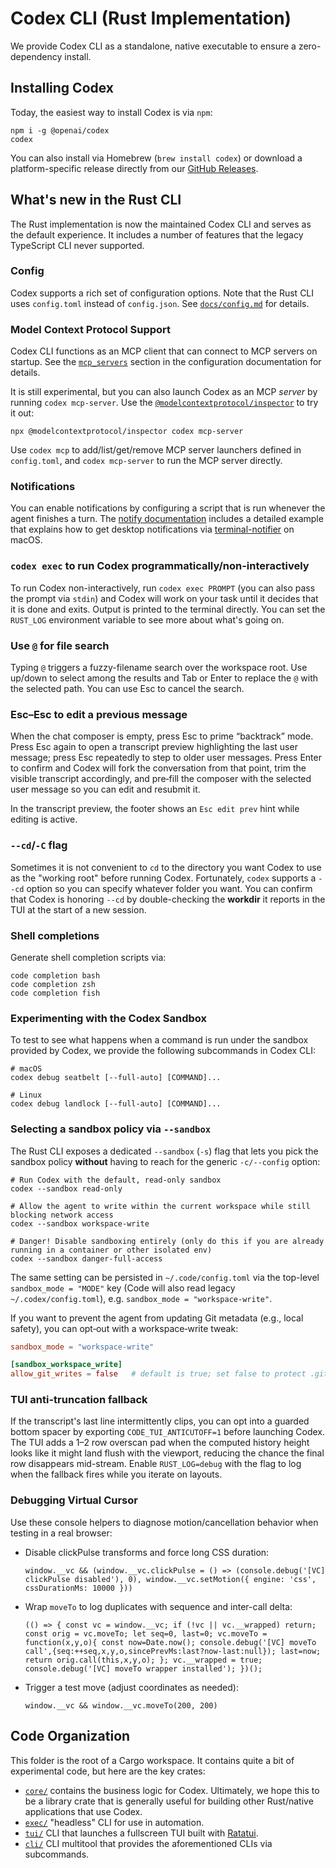 # Codex CLI (Rust Implementation)

We provide Codex CLI as a standalone, native executable to ensure a zero-dependency install.

## Installing Codex

Today, the easiest way to install Codex is via `npm`:

```shell
npm i -g @openai/codex
codex
```

You can also install via Homebrew (`brew install codex`) or download a platform-specific release directly from our [GitHub Releases](https://github.com/openai/codex/releases).

## What's new in the Rust CLI

The Rust implementation is now the maintained Codex CLI and serves as the default experience. It includes a number of features that the legacy TypeScript CLI never supported.

### Config

Codex supports a rich set of configuration options. Note that the Rust CLI uses `config.toml` instead of `config.json`. See [`docs/config.md`](../docs/config.md) for details.

### Model Context Protocol Support

Codex CLI functions as an MCP client that can connect to MCP servers on startup. See the [`mcp_servers`](../docs/config.md#mcp_servers) section in the configuration documentation for details.

It is still experimental, but you can also launch Codex as an MCP _server_ by running `codex mcp-server`. Use the [`@modelcontextprotocol/inspector`](https://github.com/modelcontextprotocol/inspector) to try it out:

```shell
npx @modelcontextprotocol/inspector codex mcp-server
```

Use `codex mcp` to add/list/get/remove MCP server launchers defined in `config.toml`, and `codex mcp-server` to run the MCP server directly.

### Notifications

You can enable notifications by configuring a script that is run whenever the agent finishes a turn. The [notify documentation](../docs/config.md#notify) includes a detailed example that explains how to get desktop notifications via [terminal-notifier](https://github.com/julienXX/terminal-notifier) on macOS.

### `codex exec` to run Codex programmatically/non-interactively

To run Codex non-interactively, run `codex exec PROMPT` (you can also pass the prompt via `stdin`) and Codex will work on your task until it decides that it is done and exits. Output is printed to the terminal directly. You can set the `RUST_LOG` environment variable to see more about what's going on.

### Use `@` for file search

Typing `@` triggers a fuzzy-filename search over the workspace root. Use up/down to select among the results and Tab or Enter to replace the `@` with the selected path. You can use Esc to cancel the search.

### Esc–Esc to edit a previous message

When the chat composer is empty, press Esc to prime “backtrack” mode. Press Esc again to open a transcript preview highlighting the last user message; press Esc repeatedly to step to older user messages. Press Enter to confirm and Codex will fork the conversation from that point, trim the visible transcript accordingly, and pre‑fill the composer with the selected user message so you can edit and resubmit it.

In the transcript preview, the footer shows an `Esc edit prev` hint while editing is active.

### `--cd`/`-C` flag

Sometimes it is not convenient to `cd` to the directory you want Codex to use as the "working root" before running Codex. Fortunately, `codex` supports a `--cd` option so you can specify whatever folder you want. You can confirm that Codex is honoring `--cd` by double-checking the **workdir** it reports in the TUI at the start of a new session.

### Shell completions

Generate shell completion scripts via:

```shell
code completion bash
code completion zsh
code completion fish
```

### Experimenting with the Codex Sandbox

To test to see what happens when a command is run under the sandbox provided by Codex, we provide the following subcommands in Codex CLI:

```
# macOS
codex debug seatbelt [--full-auto] [COMMAND]...

# Linux
codex debug landlock [--full-auto] [COMMAND]...
```

### Selecting a sandbox policy via `--sandbox`

The Rust CLI exposes a dedicated `--sandbox` (`-s`) flag that lets you pick the sandbox policy **without** having to reach for the generic `-c/--config` option:

```shell
# Run Codex with the default, read-only sandbox
codex --sandbox read-only

# Allow the agent to write within the current workspace while still blocking network access
codex --sandbox workspace-write

# Danger! Disable sandboxing entirely (only do this if you are already running in a container or other isolated env)
codex --sandbox danger-full-access
```

The same setting can be persisted in `~/.code/config.toml` via the top-level `sandbox_mode = "MODE"` key (Code will also read legacy `~/.codex/config.toml`), e.g. `sandbox_mode = "workspace-write"`.

If you want to prevent the agent from updating Git metadata (e.g., local safety), you can opt‑out with a workspace‑write tweak:

```toml
sandbox_mode = "workspace-write"

[sandbox_workspace_write]
allow_git_writes = false   # default is true; set false to protect .git
```

### TUI anti-truncation fallback

If the transcript's last line intermittently clips, you can opt into a guarded
bottom spacer by exporting `CODE_TUI_ANTICUTOFF=1` before launching Codex. The
TUI adds a 1–2 row overscan pad when the computed history height looks like it
might land flush with the viewport, reducing the chance the final row
disappears mid-stream. Enable `RUST_LOG=debug` with the flag to log when the
fallback fires while you iterate on layouts.

### Debugging Virtual Cursor

Use these console helpers to diagnose motion/cancellation behavior when testing in a real browser:

- Disable clickPulse transforms and force long CSS duration:

  `window.__vc && (window.__vc.clickPulse = () => (console.debug('[VC] clickPulse disabled'), 0), window.__vc.setMotion({ engine: 'css', cssDurationMs: 10000 }))`

- Wrap `moveTo` to log duplicates with sequence and inter-call delta:

  `(() => { const vc = window.__vc; if (!vc || vc.__wrapped) return; const orig = vc.moveTo; let seq=0, last=0; vc.moveTo = function(x,y,o){ const now=Date.now(); console.debug('[VC] moveTo call',{seq:++seq,x,y,o,sincePrevMs:last?now-last:null}); last=now; return orig.call(this,x,y,o); }; vc.__wrapped = true; console.debug('[VC] moveTo wrapper installed'); })();`

- Trigger a test move (adjust coordinates as needed):

  `window.__vc && window.__vc.moveTo(200, 200)`

## Code Organization

This folder is the root of a Cargo workspace. It contains quite a bit of experimental code, but here are the key crates:

- [`core/`](./core) contains the business logic for Codex. Ultimately, we hope this to be a library crate that is generally useful for building other Rust/native applications that use Codex.
- [`exec/`](./exec) "headless" CLI for use in automation.
- [`tui/`](./tui) CLI that launches a fullscreen TUI built with [Ratatui](https://ratatui.rs/).
- [`cli/`](./cli) CLI multitool that provides the aforementioned CLIs via subcommands.

